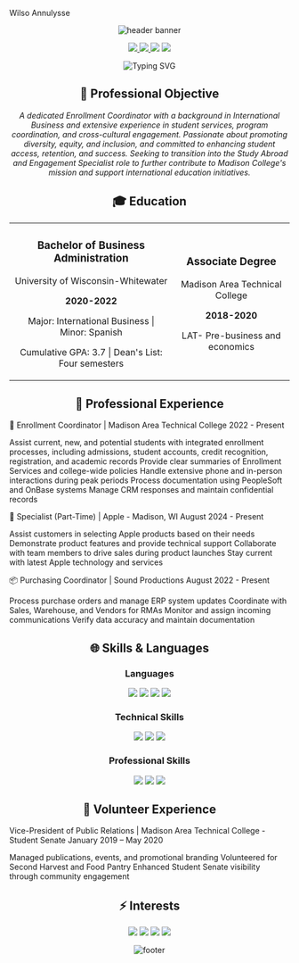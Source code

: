 Wilso Annulysse
<!-- HEADER BANNER -->
<p align="center">
  <img src="https://capsule-render.vercel.app/api?type=waving&color=3498db&height=200&section=header&text=Wilso%20Annulysse&fontSize=50&fontColor=ffffff&animation=fadeIn&fontAlignY=38&desc=International%20Business%20Professional%20|%20Multilingual%20Specialist&descAlignY=58&descAlign=50" alt="header banner"/>
</p>
<!-- CONTACT INFO -->
<p align="center">
  <a href="mailto:Wilso.annulysse@gmail.com">
    <img src="https://img.shields.io/badge/-Email-D14836?style=for-the-badge&logo=gmail&logoColor=white"/>
  </a>
  <a href="https://www.linkedin.com/in/wilso-annulysse-549406114">
    <img src="https://img.shields.io/badge/-LinkedIn-0077B5?style=for-the-badge&logo=linkedin&logoColor=white"/>
  </a>
  <img src="https://img.shields.io/badge/-Madison,%20WI-4CAF50?style=for-the-badge"/>
  <img src="https://img.shields.io/badge/-(608)%20320--3419-2196F3?style=for-the-badge"/>
</p>
<!-- TYPING SVG -->
<p align="center">
  <img src="https://readme-typing-svg.herokuapp.com?font=Fira+Code&size=24&duration=3000&pause=1000&color=3498DB&center=true&vCenter=true&width=600&height=100&lines=Enrollment+Coordinator;International+Business+Specialist;Multilingual+Professional;Dedicated+to+Student+Success" alt="Typing SVG" />
</p>
<!-- PROFESSIONAL OBJECTIVE -->
<h2 align="center">🎯 Professional Objective</h2>
<p align="center">
  <i>A dedicated Enrollment Coordinator with a background in International Business and extensive experience in student services, program coordination, and cross-cultural engagement. Passionate about promoting diversity, equity, and inclusion, and committed to enhancing student access, retention, and success. Seeking to transition into the Study Abroad and Engagement Specialist role to further contribute to Madison College's mission and support international education initiatives.</i>
</p>
<!-- EDUCATION SECTION -->
<h2 align="center">🎓 Education</h2>
<table align="center">
  <tr>
    <td align="center">
      <h3>Bachelor of Business Administration</h3>
      <p>University of Wisconsin-Whitewater</p>
      <p><b>2020-2022</b></p>
      <p>Major: International Business | Minor: Spanish</p>
      <p>Cumulative GPA: 3.7 | Dean's List: Four semesters</p>
    </td>
    <td align="center">
      <h3>Associate Degree</h3>
      <p>Madison Area Technical College</p>
      <p><b>2018-2020</b></p>
      <p>LAT- Pre-business and economics</p>
    </td>
  </tr>
</table>
<!-- PROFESSIONAL EXPERIENCE -->
<h2 align="center">💼 Professional Experience</h2>
🏫 Enrollment Coordinator | Madison Area Technical College
2022 - Present

Assist current, new, and potential students with integrated enrollment processes, including admissions, student accounts, credit recognition, registration, and academic records
Provide clear summaries of Enrollment Services and college-wide policies
Handle extensive phone and in-person interactions during peak periods
Process documentation using PeopleSoft and OnBase systems
Manage CRM responses and maintain confidential records

🍎 Specialist (Part-Time) | Apple - Madison, WI
August 2024 - Present

Assist customers in selecting Apple products based on their needs
Demonstrate product features and provide technical support
Collaborate with team members to drive sales during product launches
Stay current with latest Apple technology and services

📦 Purchasing Coordinator | Sound Productions
August 2022 - Present

Process purchase orders and manage ERP system updates
Coordinate with Sales, Warehouse, and Vendors for RMAs
Monitor and assign incoming communications
Verify data accuracy and maintain documentation

<!-- SKILLS SECTION -->
<h2 align="center">🌐 Skills & Languages</h2>
<h3 align="center">Languages</h3>
<p align="center">
  <img src="https://img.shields.io/badge/English-3498db?style=for-the-badge" /> 
  <img src="https://img.shields.io/badge/French-3498db?style=for-the-badge" /> 
  <img src="https://img.shields.io/badge/Haitian_Creole-3498db?style=for-the-badge" /> 
  <img src="https://img.shields.io/badge/Spanish-3498db?style=for-the-badge" />
</p>
<h3 align="center">Technical Skills</h3>
<p align="center">
  <img src="https://img.shields.io/badge/Microsoft_Office-D83B01?style=for-the-badge&logo=microsoft-office&logoColor=white" /> 
  <img src="https://img.shields.io/badge/PeopleSoft-1E88E5?style=for-the-badge" /> 
  <img src="https://img.shields.io/badge/OnBase-00897B?style=for-the-badge" />
</p>
<h3 align="center">Professional Skills</h3>
<p align="center">
  <img src="https://img.shields.io/badge/Customer_Service-7E57C2?style=for-the-badge" /> 
  <img src="https://img.shields.io/badge/Problem_Solving-7E57C2?style=for-the-badge" /> 
  <img src="https://img.shields.io/badge/Cross_Cultural_Communication-7E57C2?style=for-the-badge" />
</p>
<!-- VOLUNTEER EXPERIENCE -->
<h2 align="center">🤝 Volunteer Experience</h2>
Vice-President of Public Relations | Madison Area Technical College - Student Senate
January 2019 – May 2020

Managed publications, events, and promotional branding
Volunteered for Second Harvest and Food Pantry
Enhanced Student Senate visibility through community engagement

<!-- INTERESTS -->
<h2 align="center">⚡ Interests</h2>
<p align="center">
  <img src="https://img.shields.io/badge/Traveling-FF9800?style=for-the-badge" />
  <img src="https://img.shields.io/badge/Learning_Languages-FF9800?style=for-the-badge" />
  <img src="https://img.shields.io/badge/Reading-FF9800?style=for-the-badge" />
  <img src="https://img.shields.io/badge/Kayaking-FF9800?style=for-the-badge" />
</p>
<!-- FOOTER -->
<p align="center">
  <img src="https://capsule-render.vercel.app/api?type=waving&color=3498db&height=100&section=footer&text=Thank%20You%20For%20Visiting!&fontSize=24&fontColor=ffffff&animation=fadeIn&fontAlignY=70" alt="footer"/>
</p>
